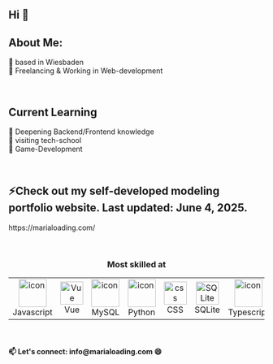 ## Hi 👋 

 <h2 align="left">About Me:</h2>
 <dl align="left">
    <dt>
       <dt> 💬 based in Wiesbaden </dt>
       <dt> 💬 Freelancing & Working in Web-development </dt>
  </dl>
    <br />
   
  <h2 align="left">Current Learning</h2>
  <dl align="left">
    <dt>
       <dt>🌱 Deepening Backend/Frontend knowledge </dt>
       <dt>🌱 visiting tech-school </dt>
       <dt>🌱 Game-Development </dt>
  </dl>
  <br />
<h2 align="left">⚡Check out my self-developed modeling portfolio website. Last updated: June 4, 2025. </h2>
 <dl align="left">
    <dt>
       <dt> https://marialoading.com/ </dt>
  </dl>
  <br />
  <h3 align="center">Most skilled at</h3> 
   <table align="center">
     <tr>
      <td align="center" width="90">
        <img src="https://techstack-generator.vercel.app/js-icon.svg" alt="icon" width="55" height="55" />
        <br>Javascript
      </td>
      <td align="center" width="90">
          <a href="https://vuejs.org/" target="_blank"><img alt="Vue" width="45" src="https://raw.githubusercontent.com/HighAmbition211/HighAmbition211/auxiliary/frameworks/vue.gif" /></a>
          <br>Vue
      </td>  
      <td align="center" width="90">
        <img src="https://techstack-generator.vercel.app/mysql-icon.svg" alt="icon" width="55" height="55" />
        <br>MySQL
      </td>
      <td align="center" width="90">
        <img src="https://techstack-generator.vercel.app/python-icon.svg" alt="icon" width="55" height="55" />
        <br>Python
      </td>
        <td align="center" width="90">
        <img src="https://skillicons.dev/icons?i=css" width="45" height="45" alt="css" />
        <br>CSS
      </td>
         <td align="center" width="90">
        <img src="https://skillicons.dev/icons?i=sqlite" width="45" height="45" alt="SQLite" />
        <br>SQLite
      </td>
       <td align="center" width="90">
        <img src="https://techstack-generator.vercel.app/ts-icon.svg" alt="icon" width="55" height="55" />
        <br>Typescript
      </td>
       <td align="center" width="90">
        <img src="https://skillicons.dev/icons?i=tailwind" width="45" height="45" alt="Tailwind" />
        <br>Tailwind
      </td>
        <td align="center" width="90">
        <img src="https://skillicons.dev/icons?i=html" width="45" height="45" alt="html" />
        <br>HTML
      </td>
      <td align="center" width="90">
        <img src="https://techstack-generator.vercel.app/docker-icon.svg" width="45" height="45" alt="Docker" />
        <br>Docker
      </td>
    
    
 </tr>
   </table >
  <br />
 <h4 align="left">📫 Let's connect: info@marialoading.com 😄</h4>  

